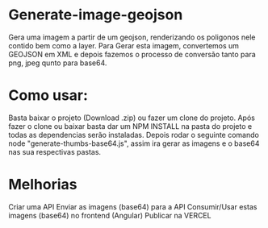 # Generate-image-geojson
Gera uma imagem a partir de um geojson, renderizando os poligonos nele contido bem como a layer.
Para Gerar esta imagem, convertemos um GEOJSON em XML e depois fazemos o processo de conversão tanto para png, jpeg qunto para base64.

# Como usar:
Basta baixar o projeto (Download .zip) ou fazer um clone do projeto.
Após fazer o clone ou baixar basta dar um NPM INSTALL na pasta do projeto e todas as dependencias serão instaladas.
Depois rodar o seguinte comando node "generate-thumbs-base64.js", assim ira gerar as imagens e o base64 nas sua respectivas pastas.


# Melhorias
Criar uma API
Enviar as imagens (base64) para a API
Consumir/Usar estas imagens (base64) no frontend (Angular)
Publicar na VERCEL
